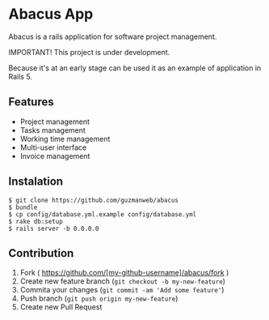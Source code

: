 # Abacus App

Abacus is a rails application for software project management.

IMPORTANT! This project is under development.

Because it's at an early stage can be used it as an example of application in Rails 5.

## Features
- Project management
- Tasks management
- Working time management
- Multi-user interface
- Invoice management

## Instalation
```
$ git clone https://github.com/guzmanweb/abacus
$ bundle
$ cp config/database.yml.example config/database.yml
$ rake db:setup
$ rails server -b 0.0.0.0
```
## Contribution

1. Fork ( https://github.com/[my-github-username]/abacus/fork )
2. Create new feature branch (`git checkout -b my-new-feature`)
3. Commita your changes (`git commit -am 'Add some feature'`)
4. Push branch (`git push origin my-new-feature`)
5. Create new Pull Request